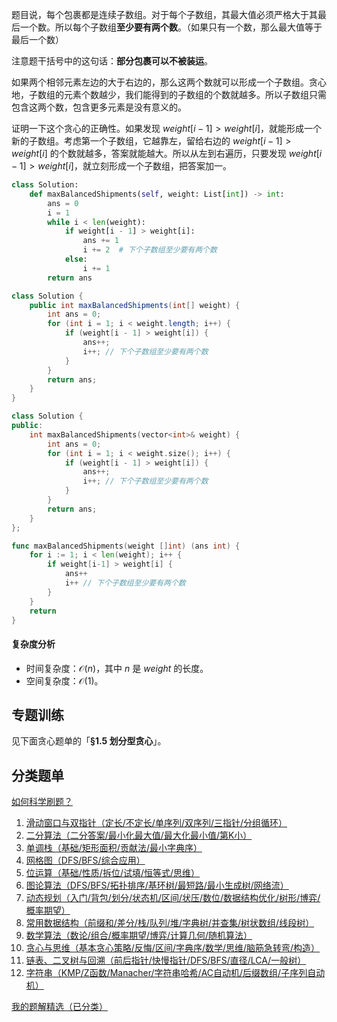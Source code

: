 题目说，每个包裹都是连续子数组。对于每个子数组，其最大值必须严格大于其最后一个数。所以每个子数组**至少要有两个数**。（如果只有一个数，那么最大值等于最后一个数）

注意题干括号中的这句话：**部分包裹可以不被装运**。

如果两个相邻元素左边的大于右边的，那么这两个数就可以形成一个子数组。贪心地，子数组的元素个数越少，我们能得到的子数组的个数就越多。所以子数组只需包含这两个数，包含更多元素是没有意义的。

证明一下这个贪心的正确性。如果发现 $\textit{weight}[i-1] > \textit{weight}[i]$，就能形成一个新的子数组。考虑第一个子数组，它越靠左，留给右边的 $\textit{weight}[i-1] > \textit{weight}[i]$ 的个数就越多，答案就能越大。所以从左到右遍历，只要发现 $\textit{weight}[i-1] > \textit{weight}[i]$，就立刻形成一个子数组，把答案加一。

```py [sol-Python3]
class Solution:
    def maxBalancedShipments(self, weight: List[int]) -> int:
        ans = 0
        i = 1
        while i < len(weight):
            if weight[i - 1] > weight[i]:
                ans += 1
                i += 2  # 下个子数组至少要有两个数
            else:
                i += 1
        return ans
```

```java [sol-Java]
class Solution {
    public int maxBalancedShipments(int[] weight) {
        int ans = 0;
        for (int i = 1; i < weight.length; i++) {
            if (weight[i - 1] > weight[i]) {
                ans++;
                i++; // 下个子数组至少要有两个数
            }
        }
        return ans;
    }
}
```

```cpp [sol-C++]
class Solution {
public:
    int maxBalancedShipments(vector<int>& weight) {
        int ans = 0;
        for (int i = 1; i < weight.size(); i++) {
            if (weight[i - 1] > weight[i]) {
                ans++;
                i++; // 下个子数组至少要有两个数
            }
        }
        return ans;
    }
};
```

```go [sol-Go]
func maxBalancedShipments(weight []int) (ans int) {
	for i := 1; i < len(weight); i++ {
		if weight[i-1] > weight[i] {
			ans++
			i++ // 下个子数组至少要有两个数
		}
	}
	return
}
```

#### 复杂度分析

- 时间复杂度：$\mathcal{O}(n)$，其中 $n$ 是 $\textit{weight}$ 的长度。
- 空间复杂度：$\mathcal{O}(1)$。

## 专题训练

见下面贪心题单的「**§1.5 划分型贪心**」。

## 分类题单

[如何科学刷题？](https://leetcode.cn/circle/discuss/RvFUtj/)

1. [滑动窗口与双指针（定长/不定长/单序列/双序列/三指针/分组循环）](https://leetcode.cn/circle/discuss/0viNMK/)
2. [二分算法（二分答案/最小化最大值/最大化最小值/第K小）](https://leetcode.cn/circle/discuss/SqopEo/)
3. [单调栈（基础/矩形面积/贡献法/最小字典序）](https://leetcode.cn/circle/discuss/9oZFK9/)
4. [网格图（DFS/BFS/综合应用）](https://leetcode.cn/circle/discuss/YiXPXW/)
5. [位运算（基础/性质/拆位/试填/恒等式/思维）](https://leetcode.cn/circle/discuss/dHn9Vk/)
6. [图论算法（DFS/BFS/拓扑排序/基环树/最短路/最小生成树/网络流）](https://leetcode.cn/circle/discuss/01LUak/)
7. [动态规划（入门/背包/划分/状态机/区间/状压/数位/数据结构优化/树形/博弈/概率期望）](https://leetcode.cn/circle/discuss/tXLS3i/)
8. [常用数据结构（前缀和/差分/栈/队列/堆/字典树/并查集/树状数组/线段树）](https://leetcode.cn/circle/discuss/mOr1u6/)
9. [数学算法（数论/组合/概率期望/博弈/计算几何/随机算法）](https://leetcode.cn/circle/discuss/IYT3ss/)
10. [贪心与思维（基本贪心策略/反悔/区间/字典序/数学/思维/脑筋急转弯/构造）](https://leetcode.cn/circle/discuss/g6KTKL/)
11. [链表、二叉树与回溯（前后指针/快慢指针/DFS/BFS/直径/LCA/一般树）](https://leetcode.cn/circle/discuss/K0n2gO/)
12. [字符串（KMP/Z函数/Manacher/字符串哈希/AC自动机/后缀数组/子序列自动机）](https://leetcode.cn/circle/discuss/SJFwQI/)

[我的题解精选（已分类）](https://github.com/EndlessCheng/codeforces-go/blob/master/leetcode/SOLUTIONS.md)
